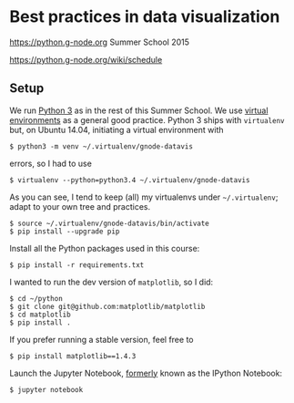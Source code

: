 # Best practices in data visualization

https://python.g-node.org Summer School 2015

https://python.g-node.org/wiki/schedule

## Setup

We run [Python 3](https://www.python.org/) as in the rest of this Summer School.
We use [virtual environments](https://virtualenv.pypa.io/) as a general good practice.
Python 3 ships with `virtualenv` but, on Ubuntu 14.04, initiating a virtual environment with

    $ python3 -m venv ~/.virtualenv/gnode-datavis

errors, so I had to use

    $ virtualenv --python=python3.4 ~/.virtualenv/gnode-datavis

As you can see, I tend to keep (all) my virtualenvs under `~/.virtualenv`; adapt to your own tree and practices.

    $ source ~/.virtualenv/gnode-datavis/bin/activate
    $ pip install --upgrade pip

Install all the Python packages used in this course:

    $ pip install -r requirements.txt

I wanted to run the dev version of `matplotlib`, so I did:

    $ cd ~/python
    $ git clone git@github.com:matplotlib/matplotlib
    $ cd matplotlib
    $ pip install .

If you prefer running a stable version, feel free to

    $ pip install matplotlib==1.4.3

Launch the Jupyter Notebook, [formerly](http://blog.jupyter.org/2015/04/15/the-big-split/)
known as the IPython Notebook:

    $ jupyter notebook
